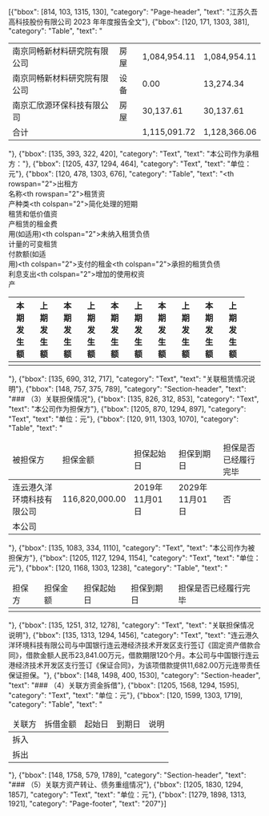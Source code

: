 [{"bbox": [814, 103, 1315, 130], "category": "Page-header", "text": "江苏久吾高科技股份有限公司 2023 年年度报告全文"}, {"bbox": [120, 171, 1303, 381], "category": "Table", "text": "<table><tr><td>南京同畅新材料研究院有限公司</td><td>房屋</td><td>1,084,954.11</td><td>1,084,954.11</td></tr><tr><td>南京同畅新材料研究院有限公司</td><td>设备</td><td>0.00</td><td>13,274.34</td></tr><tr><td>南京汇欣源环保科技有限公司</td><td>房屋</td><td>30,137.61</td><td>30,137.61</td></tr><tr><td>合计</td><td></td><td>1,115,091.72</td><td>1,128,366.06</td></tr></table>"}, {"bbox": [135, 393, 322, 420], "category": "Text", "text": "本公司作为承租方："}, {"bbox": [1205, 437, 1294, 464], "category": "Text", "text": "单位：元"}, {"bbox": [120, 478, 1303, 676], "category": "Table", "text": "<table><thead><tr><th rowspan=\"2\">出租方<br>名称</th><th rowspan=\"2\">租赁资<br>产种类</th><th colspan=\"2\">简化处理的短期<br>租赁和低价值资<br>产租赁的租金费<br>用(如适用)</th><th colspan=\"2\">未纳入租赁负债<br>计量的可变租赁<br>付款额(如适<br>用)</th><th colspan=\"2\">支付的租金</th><th colspan=\"2\">承担的租赁负债<br>利息支出</th><th colspan=\"2\">增加的使用权资<br>产</th></tr><tr><th>本期发<br>生额</th><th>上期发<br>生额</th><th>本期发<br>生额</th><th>上期发<br>生额</th><th>本期发<br>生额</th><th>上期发<br>生额</th><th>本期发<br>生额</th><th>上期发<br>生额</th><th>本期发<br>生额</th><th>上期发<br>生额</th></tr></thead><tbody><tr><td></td><td></td><td></td><td></td><td></td><td></td><td></td><td></td><td></td><td></td><td></td><td></td></tr></tbody></table>"}, {"bbox": [135, 690, 312, 717], "category": "Text", "text": "关联租赁情况说明"}, {"bbox": [148, 757, 375, 789], "category": "Section-header", "text": "### （3）关联担保情况"}, {"bbox": [135, 826, 312, 853], "category": "Text", "text": "本公司作为担保方"}, {"bbox": [1205, 870, 1294, 897], "category": "Text", "text": "单位：元"}, {"bbox": [120, 911, 1303, 1070], "category": "Table", "text": "<table><thead><tr><td>被担保方</td><td>担保金额</td><td>担保起始日</td><td>担保到期日</td><td>担保是否已经履行完毕</td></tr></thead><tbody><tr><td>连云港久洋环境科技有限公司</td><td>116,820,000.00</td><td>2019年11月01日</td><td>2029年11月01日</td><td>否</td></tr><tr><td>本公司</td><td></td><td></td><td></td><td></td></tr></tbody></table>"}, {"bbox": [135, 1083, 334, 1110], "category": "Text", "text": "本公司作为被担保方"}, {"bbox": [1205, 1127, 1294, 1154], "category": "Text", "text": "单位：元"}, {"bbox": [120, 1168, 1303, 1238], "category": "Table", "text": "<table><thead><tr><td>担保方</td><td>担保金额</td><td>担保起始日</td><td>担保到期日</td><td>担保是否已经履行完毕</td></tr></thead><tbody><tr><td></td><td></td><td></td><td></td><td></td></tr></tbody></table>"}, {"bbox": [135, 1251, 312, 1278], "category": "Text", "text": "关联担保情况说明"}, {"bbox": [135, 1313, 1294, 1456], "category": "Text", "text": "连云港久洋环境科技有限公司与中国银行连云港经济技术开发区支行签订《固定资产借款合同》，借款金额人民币23,841.00万元，借款期限120个月。本公司与中国银行连云港经济技术开发区支行签订《保证合同》，为该项借款提供11,682.00万元连带责任保证担保。"}, {"bbox": [148, 1498, 400, 1530], "category": "Section-header", "text": "### （4）关联方资金拆借"}, {"bbox": [1205, 1568, 1294, 1595], "category": "Text", "text": "单位：元"}, {"bbox": [120, 1599, 1303, 1719], "category": "Table", "text": "<table><thead><tr><td>关联方</td><td>拆借金额</td><td>起始日</td><td>到期日</td><td>说明</td></tr></thead><tbody><tr><td>拆入</td><td></td><td></td><td></td><td></td></tr><tr><td>拆出</td><td></td><td></td><td></td><td></td></tr></tbody></table>"}, {"bbox": [148, 1758, 579, 1789], "category": "Section-header", "text": "### （5）关联方资产转让、债务重组情况"}, {"bbox": [1205, 1830, 1294, 1857], "category": "Text", "text": "单位：元"}, {"bbox": [1279, 1898, 1313, 1921], "category": "Page-footer", "text": "207"}]